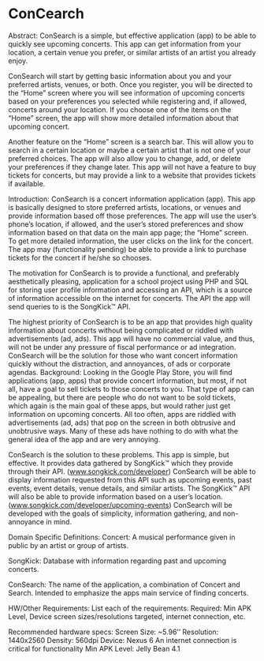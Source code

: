 # ConCearch
Abstract:
ConSearch is a simple, but effective application (app) to be able to quickly see upcoming concerts.  This app can get information from your location, a certain venue you prefer, or similar artists of an artist you already enjoy.

ConSearch will start by getting basic information about you and your preferred artists, venues, or both.  Once you register, you will be directed to the “Home” screen where you will see information of upcoming concerts based on your preferences you selected while registering and, if allowed, concerts around your location.  If you choose one of the items on the “Home” screen, the app will show more detailed information about that upcoming concert.

Another feature on the “Home” screen is a search bar.  This will allow you to search in a certain location or maybe a certain artist that is not one of your preferred choices.  The app will also allow you to change, add, or delete your preferences if they change later.  This app will not have a feature to buy tickets for concerts, but may provide a link to a website that provides tickets if available.


Introduction:
ConSearch is a concert information application (app).  This app is basically designed to store preferred artists, locations, or venues and provide information based off those preferences.  The app will use the user’s phone’s location, if allowed, and the user’s stored preferences and show information based on that data on the main app page; the “Home” screen.  To get more detailed information, the user clicks on the link for the concert.  The app may (functionality pending) be able to provide a link to purchase tickets for the concert if he/she so chooses.

The motivation for ConSearch is to provide a functional, and preferably aesthetically pleasing, application for a school project using PHP and SQL for storing user profile information and accessing an API, which is a source of information accessible on the internet for concerts.  The API the app will send queries to is the SongKick™ API.

The highest priority of ConSearch is to be an app that provides high quality information about concerts without being complicated or riddled with advertisements (ad, ads).  This app will have no commercial value, and thus, will not be under any pressure of fiscal performance or ad integration.  ConSearch will be the solution for those who want concert information quickly without the distraction, and annoyances, of ads or corporate agendas.
Background:
Looking in the Google Play Store, you will find applications (app, apps) that provide concert information, but most, if not all, have a goal to sell tickets to those concerts to you.  That type of app can be appealing, but there are people who do not want to be sold tickets, which again is the main goal of these apps, but would rather just get information on upcoming concerts.  All too often, apps are riddled with advertisements (ad, ads) that pop on the screen in both obtrusive and unobtrusive ways.  Many of these ads have nothing to do with what the general idea of the app and are very annoying.

ConSearch is the solution to these problems.  This app is simple, but effective.  It provides data gathered by SongKick™ which they provide through their API.  (www.songkick.com/developer)  ConSearch will be able to display information requested from this API such as upcoming events, past events, event details, venue details, and similar artists.  The SongKick™ API will also be able to provide information based on a user’s location. (www.songkick.com/developer/upcoming-events)  ConSearch will be developed with the goals of simplicity, information gathering, and non-annoyance in mind.

Domain Specific Definitions:
Concert: 	A musical performance given in public by an artist or group of artists. 

SongKick:	Database with information regarding past and upcoming concerts. 

ConSearch:	The name of the application, a combination of Concert and Search. Intended to 
emphasize the apps main service of finding concerts.


HW/Other Requirements:
List each of the requirements. Required: Min APK Level, Device screen sizes/resolutions targeted, internet connection, etc.
 
 Recommended hardware specs:
Screen Size: ~5.96’’
Resolution: 1440x2560
Density: 560dpi
Device: Nexus 6
An internet connection is critical for functionality
Min APK Level: Jelly Bean 4.1
 

